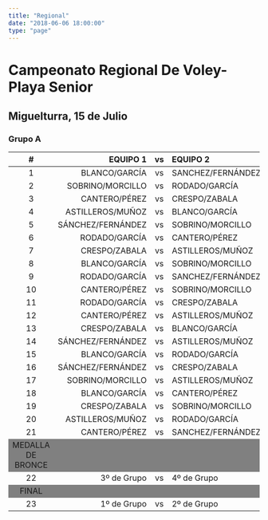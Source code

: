 ```yaml
---
title: "Regional"
date: "2018-06-06 18:00:00"
type: "page"
---
```



# Campeonato Regional De Voley-Playa Senior

## Miguelturra, 15 de Julio

### Grupo A

\#    | EQUIPO 1          | vs    | EQUIPO 2          | HORA  | CANCHA
:---: | ---:              | :---: | :---              | :---: | :---: |
1     | BLANCO/GARCÍA     | vs    | SANCHEZ/FERNÁNDEZ | 10:00 | PISTA 1
2     | SOBRINO/MORCILLO  | vs    | RODADO/GARCÍA     | 10:20 | PISTA 1
3     | CANTERO/PÉREZ     | vs    | CRESPO/ZABALA     | 10:40 | PISTA 1
4     | ASTILLEROS/MUÑOZ  | vs    | BLANCO/GARCÍA     | 11:00 | PISTA 1
5     | SÁNCHEZ/FERNÁNDEZ | vs    | SOBRINO/MORCILLO  | 11:20 | PISTA 1
6     | RODADO/GARCÍA     | vs    | CANTERO/PÉREZ     | 11:40 | PISTA 1
7     | CRESPO/ZABALA     | vs    | ASTILLEROS/MUÑOZ  | 12:00 | PISTA 1
8     | BLANCO/GARCÍA     | vs    | SOBRINO/MORCILLO  | 12:20 | PISTA 1
9     | RODADO/GARCÍA     | vs    | SANCHEZ/FERNÁNDEZ | 12:40 | PISTA 1
10    | CANTERO/PÉREZ     | vs    | SOBRINO/MORCILLO  | 13:00 | PISTA 1
11    | RODADO/GARCÍA     | vs    | CRESPO/ZABALA     | 16:00 | PISTA 1
12    | CANTERO/PÉREZ     | vs    | ASTILLEROS/MUÑOZ  | 16:20 | PISTA 1
13    | CRESPO/ZABALA     | vs    | BLANCO/GARCÍA     | 16:40 | PISTA 1
14    | SÁNCHEZ/FERNÁNDEZ | vs    | ASTILLEROS/MUÑOZ  | 17:00 | PISTA 1
15    | BLANCO/GARCÍA     | vs    | RODADO/GARCÍA     | 17:20 | PISTA 1
16    | SÁNCHEZ/FERNÁNDEZ | vs    | CRESPO/ZABALA     | 17:40 | PISTA 1
17    | SOBRINO/MORCILLO  | vs    | ASTILLEROS/MUÑOZ  | 18:00 | PISTA 1
18    | BLANCO/GARCÍA     | vs    | CANTERO/PÉREZ     | 18:20 | PISTA 1
19    | CRESPO/ZABALA     | vs    | SOBRINO/MORCILLO  | 18:40 | PISTA 1
20    | ASTILLEROS/MUÑOZ  | vs    | RODADO/GARCÍA     | 19:00 | PISTA 1
21    | CANTERO/PÉREZ     | vs    | SANCHEZ/FERNÁNDEZ | 19:20 | PISTA 1
MEDALLA DE BRONCE |
22    | 3º de Grupo       | vs    | 4º de Grupo       | 20:00 | PISTA 1
FINAL |
23    | 1º de Grupo       | vs    | 2º de Grupo       | 20:30 | PISTA 1

<style>
table tbody tr:nth-child(22) {
    background-color: gray;
}
table tbody tr:nth-child(24) {
    background-color: gray;
}
<style>
